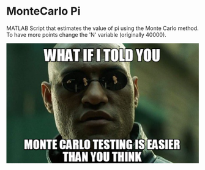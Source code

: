 # MonteCarlo Pi
 MATLAB Script that estimates the value of pi using the Monte Carlo method.
 To have more points change the 'N' variable (originally 40000).
 
<p align="center">
  <img src="montecarlo.png">
</p>
